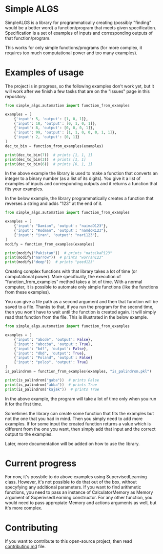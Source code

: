 # Simple ALGS

SimpleALGS is a library for programmatically creating (possibly "finding" would be a better word) a function/program that meets given specification. Specification is a set of examples of inputs and corresponding outputs of that function/program.

This works for only simple functions/programs (for more complex, it requires too much computational power and too many examples).

# Examples of usage

The project is in progress, so the following examples don't work yet, but it will work after we finish a few tasks that are on the "Issues" page in this repository.

``` python
from simple_algs.automation import function_from_examples

examples = [
    {'input': 5, 'output': [1, 0, 1]},
    {'input': 10, 'output': [0, 1, 0, 1]},
    {'input': 8, 'output': [0, 0, 0, 1]},
    {'input': 99, 'output': [1, 1, 0, 0, 0, 1, 1]},
    {'input': 2, 'output': [0, 1]}
]
dec_to_bin = function_from_examples(examples)

print(dec_to_bin(7))  # prints [1, 1, 1]
print(dec_to_bin(3))  # prints [1, 1]
print(dec_to_bin(6))  # prints [0, 1, 1]
```

In the above example the library is used to make a function that converts an integer to a binary number (as a list of its digits). You give it a list of examples of inputs and corresponding outputs and it returns a function that fits your examples.

In the below example, the library programmatically creates a function that reverses a string and adds "123" at the end of it.

``` python
from simple_algs.automation import function_from_examples

examples = [
    {'input': "Damian", 'output': "naimaD123"},
    {'input': "Rodman", 'output': "namdoR123"},
    {'input': "iran", 'output': "nari123"},
]
modify = function_from_examples(examples)

print(modify("Pakistan"))  # prints "natsikaP123"
print(modify("narrow"))  # prints "worran123"
print(modify("deep"))  # prints "peed123"
```

Creating complex functions with that library takes a lot of time (or computational power). More specifically, the execution of "function_from_examples" method takes a lot of time. With a normal computer, it is possible to automate only simple functions (like the functions from these examples).

You can give a file path as a second argument and then that function will be saved to a file. Thanks to that, if you run the program for the second time, then you won't have to wait until the function is created again. It will simply read that function from the file. This is illustrated in the below example.

``` python
from simple_algs.automation import function_from_examples

examples = [
    {'input': "abcde", 'output': False},
    {'input': "abccba", 'output': True},
    {'input': "bdf", 'output': False},
    {'input': "dbd", 'output': True},
    {'input': "Poland", 'output': False}
    {'input': "polop", 'output': True}
]
is_palindrom = function_from_examples(examples, "is_palindrom.pkl")

print(is_palindrom("gaba"))  # prints False
print(is_palindrom("abba"))  # prints True
print(is_palindrom("kajak"))  # prints True
```

In the above example, the program will take a lot of time only when you run it for the first time.

Sometimes the library can create some function that fits the examples but not the one that you had in mind. Then you simply need to add more examples. If for some input the created function returns a value which is different from the one you want, then simply add that input and the correct output to the examples.

Later, more documentation will be added on how to use the library.

# Current progress

For now, it's possbile to do above examples using SupervisedLearning class. However, it's not possible to do that out of the box, without specyfying any additional parameters. If you want to find arithmetic functions, you need to pass an instance of CalculatorMemory as Memory argument of SuperivsedLearning constructor. For any other function, you would need to pass appropiate Memory and actions arguments as well, but it's more complex.

# Contributing

If you want to contribute to this open-source project, then read [contributing.md](https://github.com/damc/simple-algs/blob/master/contributing.md) file.

